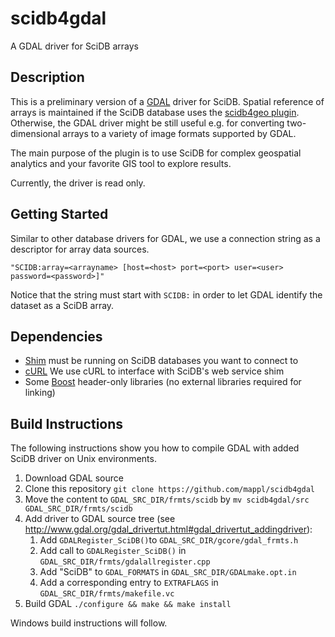 # scidb4gdal
A GDAL driver for SciDB arrays

## Description
This is a preliminary version of a [GDAL](http://www.gdal.org) driver for SciDB. Spatial reference of arrays is maintained if the SciDB database uses the [scidb4geo plugin](https://github.com/mappl/scidb4geo).
Otherwise, the GDAL driver might be still useful e.g. for converting two-dimensional arrays to a variety of image formats supported by GDAL. 

The main purpose of the plugin is to use SciDB for complex geospatial analytics and your favorite GIS tool to explore results. 

Currently, the driver is read only.

## Getting Started
Similar to other database drivers for GDAL, we use a connection string as a descriptor for array data sources. 

`"SCIDB:array=<arrayname> [host=<host> port=<port> user=<user> password=<password>]"`

Notice that the string must start with `SCIDB:` in order to let GDAL identify the dataset as a SciDB array.



## Dependencies
- [Shim](https://github.com/Paradigm4/shim) must be running on SciDB databases you want to connect to
- [cURL](http://curl.haxx.se/) We use cURL to interface with SciDB's web service shim
- Some [Boost](http://www.boost.org) header-only libraries (no external libraries required for linking) 




## Build Instructions
The following instructions show you how to compile GDAL with added SciDB driver on Unix environments.

1. Download GDAL source
2. Clone this repository `git clone https://github.com/mappl/scidb4gdal` 
3. Move the content to `GDAL_SRC_DIR/frmts/scidb` by `mv scidb4gdal/src GDAL_SRC_DIR/frmts/scidb`
4. Add driver to GDAL source tree (see http://www.gdal.org/gdal_drivertut.html#gdal_drivertut_addingdriver):
    1. Add `GDALRegister_SciDB()`to `GDAL_SRC_DIR/gcore/gdal_frmts.h`
    2. Add call to `GDALRegister_SciDB()` in `GDAL_SRC_DIR/frmts/gdalallregister.cpp`
    3. Add "SciDB" to `GDAL_FORMATS` in `GDAL_SRC_DIR/GDALmake.opt.in`
    4. Add a corresponding entry to `EXTRAFLAGS` in `GDAL_SRC_DIR/frmts/makefile.vc`
5. Build GDAL `./configure && make && make install`

Windows build instructions will follow.

